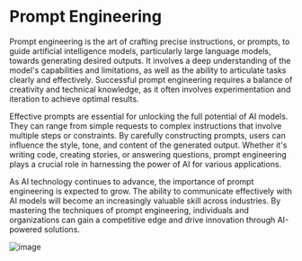 # Prompt Engineering
Prompt engineering is the art of crafting precise instructions, or prompts, to guide artificial intelligence models, particularly large language models, towards generating desired outputs. It involves a deep understanding of the model's capabilities and limitations, as well as the ability to articulate tasks clearly and effectively. Successful prompt engineering requires a balance of creativity and technical knowledge, as it often involves experimentation and iteration to achieve optimal results.

Effective prompts are essential for unlocking the full potential of AI models. They can range from simple requests to complex instructions that involve multiple steps or constraints. By carefully constructing prompts, users can influence the style, tone, and content of the generated output. Whether it's writing code, creating stories, or answering questions, prompt engineering plays a crucial role in harnessing the power of AI for various applications.

As AI technology continues to advance, the importance of prompt engineering is expected to grow. The ability to communicate effectively with AI models will become an increasingly valuable skill across industries. By mastering the techniques of prompt engineering, individuals and organizations can gain a competitive edge and drive innovation through AI-powered solutions.


![image](https://github.com/user-attachments/assets/4446ced7-024b-4c30-b7fe-c732756ac624)

